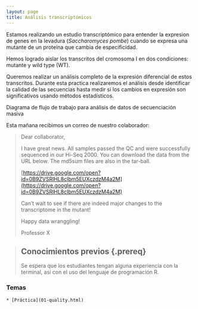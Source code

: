 ```yaml
---
layout: page
title: Análisis transcriptómicos
---
```


Estamos realizando un estudio transcriptómico para entender la expresion de genes
en la levadura (*Saccharomyces pombe*) cuando se expresa una 
mutante de un proteína que cambia de especificidad.

Hemos logrado aislar los transcritos del cromosoma I en dos condiciones: mutante y 
wild type (WT).

Queremos realizar un análisis completo de la expresión diferencial de estos transcritos. 
Durante esta practica realizaremos el análisis desde identificar la calidad de las secuencias
hasta medir si los cambios en expresión son significativos usando métodos estadísticos.

Diagrama de flujo de trabajo para análisis de datos de secuenciación masiva

Esta mañana recibimos un correo de nuestro colaborador:

>
>Dear collaborator,
>
>I have great news. All samples passed the QC and were successfully sequenced in 
>our Hi-Seq 2000. You can download the data from the URL below. The md5sum files are also 
>in the tar-ball.  
>
>[https://drive.google.com/open?id=0B9ZVSRlHL8cIbm5EUXczdzM4a2M](https://drive.google.com/open?id=0B9ZVSRlHL8cIbm5EUXczdzM4a2M)
>
>Can’t wait to see if there are indeed major changes to the transcriptome in the mutant! 
>
>Happy data wranggling!
>
>Professor X


> ## Conocimientos previos {.prereq}
>
> Se espera que los estudiantes tengan alguna experiencia con la terminal,
> así con el uso del lenguaje de programación R. 


### Temas
	* [Práctica](01-quality.html)



<!---

1. Introducción a la transcriptómica y técnicas de secuenciación masiva. 
	* [Presentación](SLIDES/PBI_18_Clase_1.pdf)
2. Control de calidad de datos de secuenciación masiva.
	* [Presentación](SLIDES/PBI_18_Clase_2.pdf)
	* [Práctica](01-quality.html)
3. Ensamble de transcriptomas *de novo*.
	* [Presentación](SLIDES/PBI_18_Clase_3.pdf)
	* [Práctica](02-assembly_denovo.html)
4. Alineamiento de lecturas y transcritos.
	* [Presentación](SLIDES/PBI_18_Clase_4.pdf)
	* [Práctica](03-mapping.html)
5. Análisis de expresión diferencial.
	* [Presentación](SLIDES/PBI_18_Clase_7.pdf)
	* [Práctica](04-expression.html)
6. Ensamble de transcriptomas guiado.
	* [Presentación](SLIDES/PBI_18_Clase_5.pdf)
	* [Práctica](05-assembly_guided.html)

![Diagrama de ensamble de transcriptomas](SLIDES/Transcriptomics_Workflow.png)

Prácticas basadas en el curso [Trinity RNA-Seq Analysis Workshop](https://github.com/trinityrnaseq/RNASeq_Trinity_Tuxedo_Workshop/wiki).


--->





